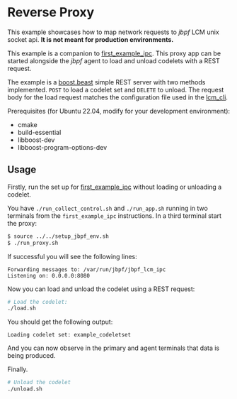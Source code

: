 # Reverse Proxy

This example showcases how to map network requests to *jbpf* LCM unix socket api. **It is not meant for production environments.**

This example is a companion to [first_example_ipc](../first_example_ipc/). This proxy app can be started alongside the *jbpf* agent to load and unload codelets with a REST request.



The example is a [boost.beast](https://github.com/boostorg/beast) simple REST server with two methods implemented. `POST` to load a codelet set and `DELETE` to unload. The request body for the load request matches the configuration file used in the [lcm_cli](../../tools/lcm_cli/).

Prerequisites (for Ubuntu 22.04, modify for your development environment):
* cmake
* build-essential
* libboost-dev
* libboost-program-options-dev

## Usage

Firstly, run the set up for [first_example_ipc](../first_example_ipc/) without loading or unloading a codelet.

You have `./run_collect_control.sh` and `./run_app.sh` running in two terminals from the `first_example_ipc` instructions.
In a third terminal start the proxy:
```sh
$ source ../../setup_jbpf_env.sh
$ ./run_proxy.sh
```

If successful you will see the following lines:
```
Forwarding messages to: /var/run/jbpf/jbpf_lcm_ipc
Listening on: 0.0.0.0:8080
```

Now you can load and unload the codelet using a REST request:
```sh
# Load the codelet:
./load.sh
```

You should get the following output:
```
Loading codelet set: example_codeletset
```
And you can now observe in the primary and agent terminals that data is being produced.

Finally. 
```sh
# Unload the codelet
./unload.sh
```

